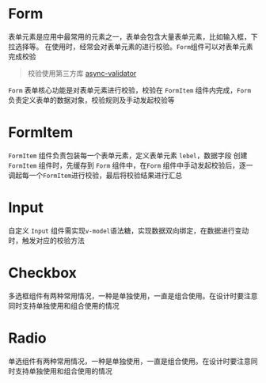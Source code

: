 # Form

表单元素是应用中最常用的元素之一，表单会包含大量表单元素，比如输入框，下拉选择等。
在使用时，经常会对表单元素的进行校验。`Form`组件可以对表单元素完成校验

> 校验使用第三方库 [async-validator](https://github.com/yiminghe/async-validator)

`Form` 表单核心功能是对表单元素进行校验，校验在 `FormItem` 组件内完成，`Form` 负责定义表单的数据对象，校验规则及手动发起校验等

# FormItem

`FormItem` 组件负责包装每一个表单元素，定义表单元素 `lebel`，数据字段
创建 `FormItem` 组件时，先缓存到 `Form` 组件中，在`Form` 组件中手动发起校验后，逐一调起每一个`FormItem`进行校验，最后将校验结果进行汇总

# Input

自定义 `Input` 组件需实现`v-model`语法糖，实现数据双向绑定，在数据进行变动时，触发对应的校验方法

# Checkbox

多选框组件有两种常用情况，一种是单独使用，一直是组合使用。在设计时要注意同时支持单独使用和组合使用的情况

# Radio

单选组件有两种常用情况，一种是单独使用，一直是组合使用。在设计时要注意同时支持单独使用和组合使用的情况